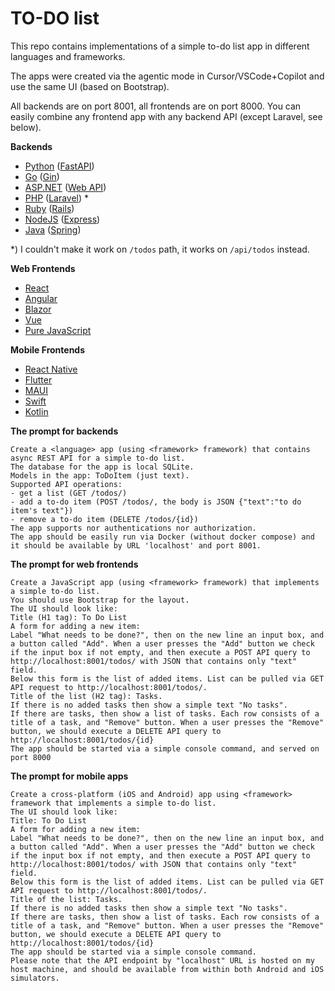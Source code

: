 # TO-DO list

This repo contains implementations of a simple to-do list app in different languages and frameworks.

The apps were created via the agentic mode in Cursor/VSCode+Copilot and use the same UI (based on Bootstrap).

All backends are on port 8001, all frontends are on port 8000. You can easily combine any frontend app with any backend
API (except Laravel, see below).

**Backends**

- [Python](https://www.python.org/) ([FastAPI](https://fastapi.tiangolo.com/))
- [Go](https://go.dev/) ([Gin](https://gin-gonic.com/))
- [ASP.NET](https://dotnet.microsoft.com/en-us/) ([Web API](https://dotnet.microsoft.com/en-us/apps/aspnet/apis))
- [PHP](https://www.php.net/) ([Laravel](https://laravel.com/)) *
- [Ruby](https://www.ruby-lang.org/) ([Rails](https://rubyonrails.org/))
- [NodeJS](https://nodejs.org/) ([Express](https://expressjs.com/))
- [Java](https://www.java.com/) ([Spring](https://spring.io/))

*) I couldn't make it work on `/todos` path, it works on `/api/todos` instead.

**Web Frontends**

- [React](https://react.dev/)
- [Angular](https://angular.dev/)
- [Blazor](https://dotnet.microsoft.com/en-us/apps/aspnet/web-apps/blazor)
- [Vue](https://vuejs.org/)
- [Pure JavaScript](https://developer.mozilla.org/en-US/docs/Web/JavaScript)

**Mobile Frontends**

- [React Native](https://reactnative.dev/)
- [Flutter](https://flutter.dev/)
- [MAUI](https://dotnet.microsoft.com/en-us/apps/maui)
- [Swift](https://www.swift.org/)
- [Kotlin](https://kotlinlang.org/)

**The prompt for backends**

```
Create a <language> app (using <framework> framework) that contains async REST API for a simple to-do list.
The database for the app is local SQLite.
Models in the app: ToDoItem (just text).
Supported API operations:
- get a list (GET /todos/)
- add a to-do item (POST /todos/, the body is JSON {"text":"to do item's text"})
- remove a to-do item (DELETE /todos/{id})
The app supports nor authentications nor authorization.
The app should be easily run via Docker (without docker compose) and it should be available by URL 'localhost' and port 8001.
```

**The prompt for web frontends**

```
Create a JavaScript app (using <framework> framework) that implements a simple to-do list.
You should use Bootstrap for the layout.
The UI should look like:
Title (H1 tag): To Do List
A form for adding a new item:
Label "What needs to be done?", then on the new line an input box, and a button called "Add". When a user presses the "Add" button we check if the input box if not empty, and then execute a POST API query to http://localhost:8001/todos/ with JSON that contains only "text" field.
Below this form is the list of added items. List can be pulled via GET API request to http://localhost:8001/todos/.
Title of the list (H2 tag): Tasks.
If there is no added tasks then show a simple text "No tasks".
If there are tasks, then show a list of tasks. Each row consists of a title of a task, and "Remove" button. When a user presses the "Remove" button, we should execute a DELETE API query to http://localhost:8001/todos/{id}
The app should be started via a simple console command, and served on port 8000
```

**The prompt for mobile apps**

```
Create a cross-platform (iOS and Android) app using <framework> framework that implements a simple to-do list.
The UI should look like:
Title: To Do List
A form for adding a new item:
Label "What needs to be done?", then on the new line an input box, and a button called "Add". When a user presses the "Add" button we check if the input box if not empty, and then execute a POST API query to http://localhost:8001/todos/ with JSON that contains only "text" field.
Below this form is the list of added items. List can be pulled via GET API request to http://localhost:8001/todos/.
Title of the list: Tasks.
If there is no added tasks then show a simple text "No tasks".
If there are tasks, then show a list of tasks. Each row consists of a title of a task, and "Remove" button. When a user presses the "Remove" button, we should execute a DELETE API query to http://localhost:8001/todos/{id}
The app should be started via a simple console command.
Please note that the API endpoint by "localhost" URL is hosted on my host machine, and should be available from within both Android and iOS simulators.
```